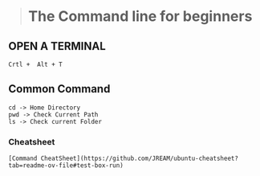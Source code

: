 > # The Command line for beginners

## OPEN A TERMINAL

    Crtl +  Alt + T

## Common Command

    cd -> Home Directory
    pwd -> Check Current Path
    ls -> Check current Folder

### Cheatsheet
    [Command CheatSheet](https://github.com/JREAM/ubuntu-cheatsheet?tab=readme-ov-file#test-box-run)
